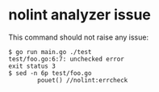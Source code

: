# nolint analyzer issue

This command should not raise any issue:

```console
$ go run main.go ./test
test/foo.go:6:7: unchecked error
exit status 3
$ sed -n 6p test/foo.go
        pouet() //nolint:errcheck
```
